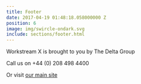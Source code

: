 ```yaml
---
title: Footer
date: 2017-04-19 01:48:18.058000000 Z
position: 6
image: img/swircle-ondark.svg
include: sections/footer.html
---
```


Workstream X is brought to you by The Delta Group

Call us on +44 (0) 208 498 4400

Or visit [our main site](http://thedeltagroup.co.uk)
